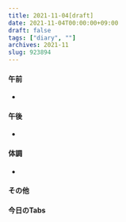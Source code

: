 ```yaml
---
title: 2021-11-04[draft]
date: 2021-11-04T00:00:00+09:00
draft: false
tags: ["diary", ""]
archives: 2021-11
slug: 923894
---
```

#### 午前
- 
#### 午後
- 
#### 体調
- 
#### その他
#### 今日のTabs